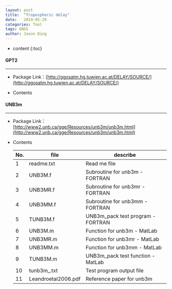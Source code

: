 ```yaml
---
layout: post
title:  "Tropospheric delay"
date:   2019-05-29
categories: Tool
tags: GNSS
author: Jason Ding
---
```


* content
{:toc}
#### GPT2

---

- Package Link：[http://ggosatm.hg.tuwien.ac.at/DELAY/SOURCE/](http://ggosatm.hg.tuwien.ac.at/DELAY/SOURCE/)

- Contents

#### UNB3m

---

- Package Link：[http://www2.unb.ca/gge/Resources/unb3m/unb3m.html](http://www2.unb.ca/gge/Resources/unb3m/unb3m.html)

- Contents

  | No.  | file                | describe                          |
  | ---- | ------------------- | --------------------------------- |
  | 1    | readme.txt          | Read me file                      |
  | 2    | UNB3M.f             | Subroutine for unb3m - FORTRAN    |
  | 3    | UNB3MR.f            | Subroutine for unb3mr - FORTRAN   |
  | 4    | UNB3MM.f            | Subroutine for unb3mm - FORTRAN   |
  | 5    | TUNB3M.f            | UNB3m_pack test program - FORTRAN |
  | 6    | UNB3M.m             | Function for unb3m - MatLab       |
  | 7    | UNB3MR.m            | Function for unb3mr - MatLab      |
  | 8    | UNB3MM.m            | Function for unb3mm - MatLab      |
  | 9    | TUNB3M.m            | UNB3m_pack test function - MatLab |
  | 10   | tunb3m_.txt         | Test program output file          |
  | 11   | Leandroetal2006.pdf | Reference paper for unb3m         |